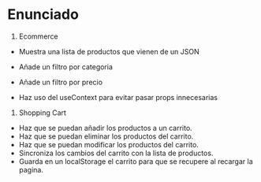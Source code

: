 # Enunciado

1. Ecommerce

- Muestra una lista de productos que vienen de un JSON
- Añade un filtro por categoria
- Añade un filtro por precio

- Haz uso del useContext para evitar pasar props innecesarias

1. Shopping Cart

- Haz que se puedan añadir los productos a un carrito.
- Haz que se puedan eliminar los productos del carrito.
- Haz que se puedan modificar los productos del carrito.
- Sincroniza los cambios del carrito con la lista de productos.
- Guarda en un localStorage el carrito para que se recupere al recargar la pagina.